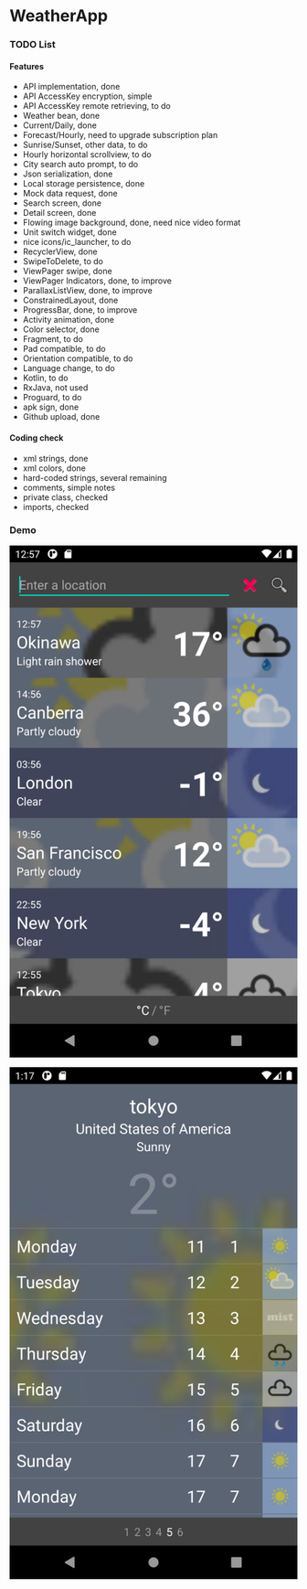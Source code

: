 # WeatherApp

### TODO List

#### Features
 - API implementation, done
 - API AccessKey encryption, simple
 - API AccessKey remote retrieving, to do
 - Weather bean, done
 - Current/Daily, done
 - Forecast/Hourly, need to upgrade subscription plan
 - Sunrise/Sunset, other data, to do
 - Hourly horizontal scrollview, to do
 - City search auto prompt, to do
 - Json serialization, done
 - Local storage persistence, done
 - Mock data request, done
 - Search screen, done
 - Detail screen, done
 - Flowing image background, done, need nice video format
 - Unit switch widget, done
 - nice icons/ic_launcher, to do
 - RecyclerView, done
 - SwipeToDelete, to do
 - ViewPager swipe, done
 - ViewPager Indicators, done, to improve
 - ParallaxListView, done, to improve
 - ConstrainedLayout, done
 - ProgressBar, done, to improve
 - Activity animation, done
 - Color selector, done
 - Fragment, to do
 - Pad compatible, to do
 - Orientation compatible, to do
 - Language change, to do
 - Kotlin, to do
 - RxJava, not used
 - Proguard, to do
 - apk sign, done
 - Github upload, done
 
 
 #### Coding check
 - xml strings, done
 - xml colors, done
 - hard-coded strings, several remaining
 - comments, simple notes
 - private class, checked
 - imports, checked
 
 ### Demo
 
 ![Search screen](20210124_screen_search.png)
 
 ![Detail screen](20210124_screen_detail.png)